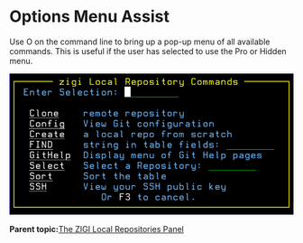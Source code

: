 # Options Menu Assist

Use O on the command line to bring up a pop-up menu of all available commands. This is useful if the user has selected to use the Pro or Hidden menu.

![](media/img(20).png)

**Parent topic:**[The ZIGI Local Repositories Panel](zOS_ISPF_Git_Interface_Users_Guide_V3R0_the_zigi_local_repositories_panel.html)


